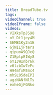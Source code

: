 ```yaml
---
title: BreadTube.tv
tags:
videoChannel: true
videoIframe: false
videos:
- VIXksTpJS98
- oY_Dt1jey4M
- SEMB1Ky2n1E
- GjNILjFters
- qipuoA9QJeQ
- Z1EplpE1Wy8
- oY1JWInbr6k
- v6lzbIw7eFc
- H94mfxMTmc4
- mhSL95deEPI
- agzNANfNlTs
- exheGjFGNko
---
```

